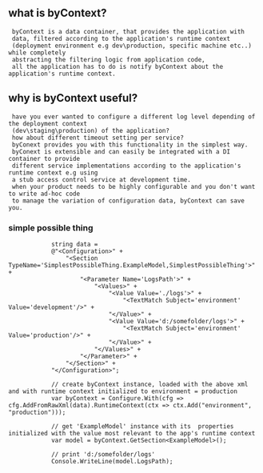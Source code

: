## what is byContext?
     byContext is a data container, that provides the application with 
	 data, filtered according to the application's runtime context 
	 (deployment environment e.g dev\production, specific machine etc..) while completely 
	 abstracting the filtering logic from application code, 
	 all the application has to do is notify byContext about the application's runtime context.
 
## why is byContext useful?
     have you ever wanted to configure a different log level depending of the deployment context 
	 (dev\staging\production) of the application? 
     how about different timeout setting per service?
	 byConext provides you with this functionality in the simplest way.
     byConext is extensible and can easily be integrated with a DI container to provide 
	 different service implementations according to the application's runtime context e.g using 
	 a stub access control service at development time.
     when your product needs to be highly configurable and you don't want to write ad-hoc code 
	 to manage the variation of configuration data, byContext can save you.

### simple possible thing

```
            string data =
            @"<Configuration>" +
                "<Section TypeName='SimplestPossibleThing.ExampleModel,SimplestPossibleThing'>" +
                    "<Parameter Name='LogsPath'>" +
                        "<Values>" +
                            "<Value Value='./logs'>" +
                                "<TextMatch Subject='environment' Value='development'/>" +
                            "</Value>" +
                            "<Value Value='d:/somefolder/logs'>" +
                                "<TextMatch Subject='environment' Value='production'/>" +
                            "</Value>" +
                        "</Values>" +
                    "</Parameter>" +
                "</Section>" +
            "</Configuration>";

            // create byContext instance, loaded with the above xml and with runtime context initialized to environment = production
            var byContext = Configure.With(cfg => cfg.AddFromRawXml(data).RuntimeContext(ctx => ctx.Add("environment", "production")));

            // get 'ExampleModel' instance with its  properties initialized with the value most relevant to the app's runtime context
            var model = byContext.GetSection<ExampleModel>();

            // print 'd:/somefolder/logs'
            Console.WriteLine(model.LogsPath);
```
